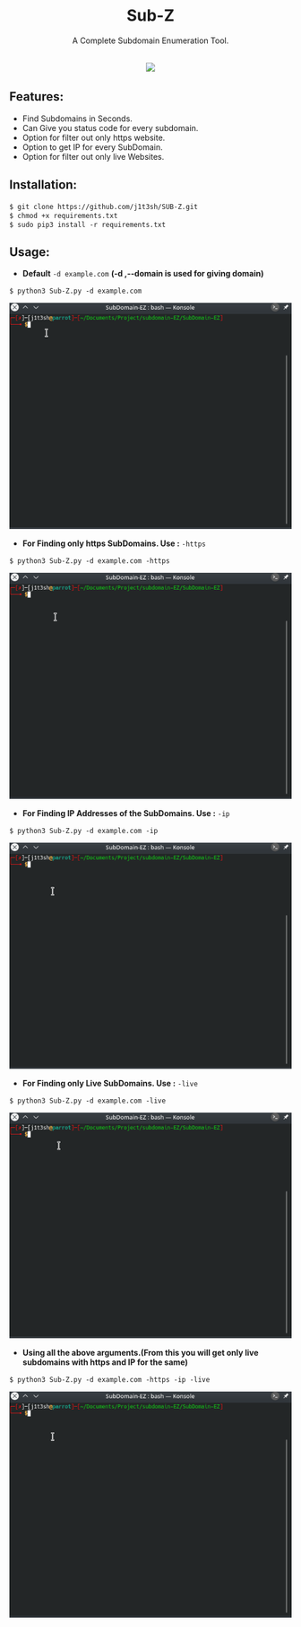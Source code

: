 <h1 align="center">Sub-Z</h1>
<p align="center">A Complete Subdomain Enumeration Tool.</p><br>
<div align="center">
<img src="https://forthebadge.com/images/badges/made-with-python.svg" >
</div>

## Features:

- Find Subdomains in Seconds.
- Can Give you status code for every subdomain.
- Option for filter out only https website.
- Option to get IP for every SubDomain.
- Option for filter out only live Websites.

## Installation:

```
$ git clone https://github.com/j1t3sh/SUB-Z.git
$ chmod +x requirements.txt
$ sudo pip3 install -r requirements.txt
```

## Usage:

- **Default** `-d example.com` **(-d ,--domain is used for giving domain)**
```
$ python3 Sub-Z.py -d example.com
```
![-d Usage](Assets/1.gif)


- **For Finding only https SubDomains. Use :** `-https`
```
$ python3 Sub-Z.py -d example.com -https
```
![-https Usage](Assets/2.gif)


- **For Finding IP Addresses of the SubDomains. Use :** `-ip`
```
$ python3 Sub-Z.py -d example.com -ip
```
![-ip Usage](Assets/3.gif)


- **For Finding only Live SubDomains. Use :** `-live`
```
$ python3 Sub-Z.py -d example.com -live
```
![-live Usage](Assets/4.gif)


- **Using all the above arguments.(From this you will get only live subdomains with https and IP for the same)**
```
$ python3 Sub-Z.py -d example.com -https -ip -live
```
![all Usage](Assets/5.gif)
